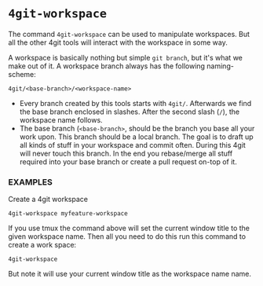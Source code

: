 # `4git-workspace`

The command `4git-workspace` can be used to manipulate workspaces. But all the other 4git tools will interact with the workspace in some way.

A workspace is basically nothing but simple `git branch`, but it's what we make out of it. A workspace branch always has the following naming-scheme:

    4git/<base-branch>/<workspace-name>

* Every branch created by this tools starts with `4git/`. Afterwards we find the base branch enclosed in slashes. After the second slash (`/`), the workspace name follows.
* The base branch (`<base-branch>`, should be the branch you base all your
  work upon. This branch should be a local branch. The goal is to draft up all kinds of stuff in your workspace
  and commit often. During this 4git will never touch this branch. In the
  end you rebase/merge all stuff required into your base branch or create
  a pull request on-top of it.


### EXAMPLES

Create a 4git workspace

    4git-workspace myfeature-workspace

If you use tmux the command above will set the current window title to the given workspace name. Then all you need to do this run this command to create a work space:

    4git-workspace

But note it will use your current window title as the workspace name name.
